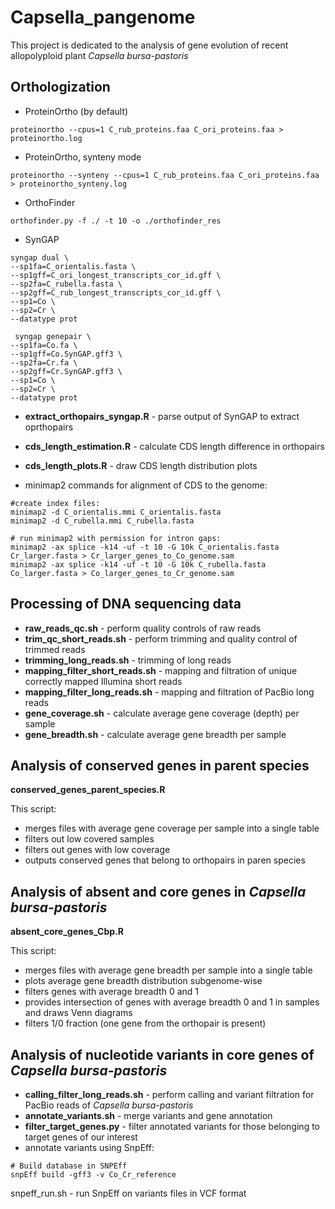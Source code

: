 # Capsella_pangenome

This project is dedicated to the analysis of gene evolution of recent allopolyploid plant _Capsella bursa-pastoris_


## Orthologization
- ProteinOrtho (by default)
  
``` proteinortho --cpus=1 C_rub_proteins.faa C_ori_proteins.faa > proteinortho.log ```

- ProteinOrtho, synteny mode
  
``` proteinortho --synteny --cpus=1 C_rub_proteins.faa C_ori_proteins.faa > proteinortho_synteny.log ```

- OrthoFinder
  
``` orthofinder.py -f ./ -t 10 -o ./orthofinder_res ```

- SynGAP
```
syngap dual \
--sp1fa=C_orientalis.fasta \
--sp1gff=C_ori_longest_transcripts_cor_id.gff \
--sp2fa=C_rubella.fasta \
--sp2gff=C_rub_longest_transcripts_cor_id.gff \
--sp1=Co \
--sp2=Cr \
--datatype prot
```

```
 syngap genepair \
--sp1fa=Co.fa \
--sp1gff=Co.SynGAP.gff3 \
--sp2fa=Cr.fa \
--sp2gff=Cr.SynGAP.gff3 \
--sp1=Co \
--sp2=Cr \
--datatype prot
```

- **extract_orthopairs_syngap.R** - parse output of SynGAP to extract oprthopairs
- **cds_length_estimation.R** - calculate CDS length difference in orthopairs
- **cds_length_plots.R** - draw CDS length distribution plots

- minimap2 commands for alignment of CDS to the genome:

```
#create index files:
minimap2 -d C_orientalis.mmi C_orientalis.fasta
minimap2 -d C_rubella.mmi C_rubella.fasta

# run minimap2 with permission for intron gaps:
minimap2 -ax splice -k14 -uf -t 10 -G 10k C_orientalis.fasta Cr_larger.fasta > Cr_larger_genes_to_Co_genome.sam
minimap2 -ax splice -k14 -uf -t 10 -G 10k C_rubella.fasta Co_larger.fasta > Co_larger_genes_to_Cr_genome.sam
```

## Processing of DNA sequencing data
- **raw_reads_qc.sh** - perform quality controls of raw reads
- **trim_qc_short_reads.sh** - perform trimming and quality control of trimmed reads
- **trimming_long_reads.sh** - trimming of long reads
- **mapping_filter_short_reads.sh** - mapping and filtration of unique correctly mapped Illumina short reads
- **mapping_filter_long_reads.sh** - mapping and filtration of PacBio long reads
- **gene_coverage.sh** - calculate average gene coverage (depth) per sample
- **gene_breadth.sh** - calculate average gene breadth per sample
  
## Analysis of conserved genes in parent species 
**conserved_genes_parent_species.R** 

This script:

- merges files with average gene coverage per sample into a single table
- filters out low covered samples
- filters out genes with low coverage
- outputs conserved genes that belong to orthopairs in paren species

## Analysis of absent and core genes in _Capsella bursa-pastoris_
**absent_core_genes_Cbp.R**

This script:

- merges files with average gene breadth per sample into a single table
- plots average gene breadth distribution subgenome-wise
- filters genes with average breadth 0 and 1
- provides intersection of genes with average breadth 0 and 1 in samples and draws Venn diagrams
- filters 1/0 fraction (one gene from the orthopair is present)

## Analysis of nucleotide variants in core genes of _Capsella bursa-pastoris_
- **calling_filter_long_reads.sh** - perform calling and variant filtration for PacBio reads of _Capsella bursa-pastoris_
- **annotate_variants.sh** - merge variants and gene annotation
- **filter_target_genes.py** - filter annotated variants for those belonging to target genes of our interest
- annotate variants using SnpEff:
```
# Build database in SNPEff
snpEff build -gff3 -v Co_Cr_reference
```
snpeff_run.sh - run SnpEff on variants files in VCF format

